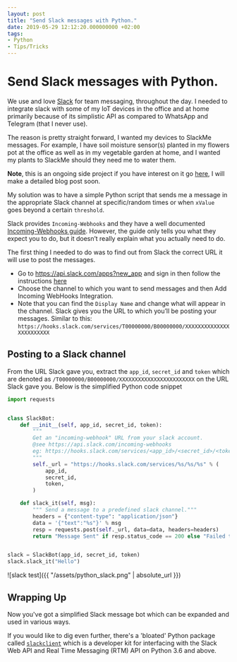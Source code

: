 ```yaml
---
layout: post
title: "Send Slack messages with Python."
date: 2019-05-29 12:12:20.000000000 +02:00
tags:
- Python
- Tips/Tricks
---
```

# Send Slack messages with Python.

We use and love [Slack](http://slack.com/) for team messaging, throughout the day. I needed to integrate slack with some of my IoT devices in the office and at home primarily because of its simplistic API as compared to WhatsApp and Telegram (that I never use).

The reason is pretty straight forward, I wanted my devices to SlackMe messages. For example, I have soil moisture sensor(s) planted in my flowers pot at the office as well as in my vegetable garden at home, and I wanted my plants to SlackMe should they need me to water them.

**Note**, this is an ongoing side project if you have interest on it go [here](http://github.com/mmphego/uPython-moisture-sensor/), I will make a detailed blog post soon.

My solution was to have a simple Python script that sends me a message in the appropriate Slack channel at specific/random times or when `xValue` goes beyond a certain `threshold`.

Slack provides `Incoming-Webhooks` and they have a well documented [Incoming-Webhooks guide](https://api.slack.com/incoming-webhooks).  However, the guide only tells you what they expect you to do, but it doesn’t really explain what you actually need to do.

The first thing I needed to do was to find out from Slack the correct URL it will use to post the messages.

*   Go to https://api.slack.com/apps?new_app and sign in
then follow the instructions [here](https://api.slack.com/incoming-webhooks)
*   Choose the channel to which you want to send messages and then Add Incoming WebHooks Integration.
*   Note that you can find the `Display Name` and change what will appear in the channel.  Slack gives you the URL to which you’ll be posting your messages. Similar to this: `https://hooks.slack.com/services/T00000000/B00000000/XXXXXXXXXXXXXXXXXXXXXXXX`

## Posting to a Slack channel

From the URL Slack gave you, extract the `app_id`, `secret_id` and `token` which are denoted as `/T00000000/B00000000/XXXXXXXXXXXXXXXXXXXXXXXX` on the URL Slack gave you. Below is the simplified Python code snippet


```python
import requests


class SlackBot:
    def __init__(self, app_id, secret_id, token):
        """
        Get an "incoming-webhook" URL from your slack account.
        @see https://api.slack.com/incoming-webhooks
        eg: https://hooks.slack.com/services/<app_id>/<secret_id>/<token>
        """
        self._url = "https://hooks.slack.com/services/%s/%s/%s" % (
            app_id,
            secret_id,
            token,
        )

    def slack_it(self, msg):
        """ Send a message to a predefined slack channel."""
        headers = {"content-type": "application/json"}
        data = '{"text":"%s"}' % msg
        resp = requests.post(self._url, data=data, headers=headers)
        return "Message Sent" if resp.status_code == 200 else "Failed to send message"


slack = SlackBot(app_id, secret_id, token)
slack.slack_it("Hello")
```

![slack test]({{ "/assets/python_slack.png" | absolute_url }})

## Wrapping Up
Now you've got a simplified Slack message bot which can be expanded and used in various ways.

If you would like to dig even further, there's a 'bloated' Python package called [`slackclient`](https://pypi.org/project/slackclient/) which is a developer kit for interfacing with the Slack Web API and Real Time Messaging (RTM) API on Python 3.6 and above.
